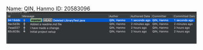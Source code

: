 Name: QIN, Hanmo
ID: 20583096
![Image text](https://github.com/hqinac/comp3111-lab1-2021f/blob/df5c5c43619ad20dab390617e2e8bf2ad19214cb/%E6%88%AA%E5%B1%8F2021-09-16%20%E4%B8%8B%E5%8D%887.55.56.png)